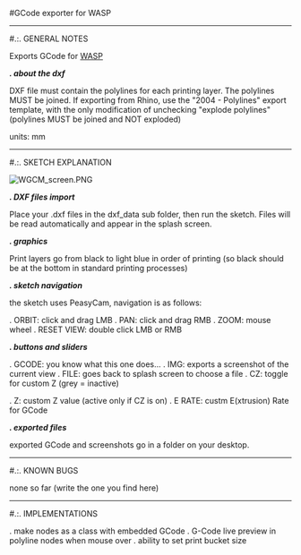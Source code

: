 #GCode exporter for WASP

____________________________________________________________________________________________________________________________________


#.:. GENERAL NOTES

Exports GCode for [WASP](http://www.wasproject.it)


***. about the dxf***

DXF file must contain the polylines for each printing layer. The polylines MUST be joined. If exporting from Rhino, use the "2004 - Polylines" export template, with the only modification of unchecking "explode polylines" (polylines MUST be joined and NOT exploded)

units: mm

____________________________________________________________________________________________________________________________________
#.:. SKETCH EXPLANATION

![WGCM_screen.PNG](https://github.com/ale2x72/WASP_GCodeMaker/blob/master/images/WGCM_screen.PNG)

***. DXF files import***

Place your .dxf files in the dxf_data sub folder, then run the sketch. Files will be read automatically and appear in the splash screen.

***. graphics***

Print layers go from black to light blue in order of printing (so black should be at the bottom in standard printing processes)


***. sketch navigation***

the sketch uses PeasyCam, navigation is as follows:

. ORBIT: click and drag LMB
. PAN: click and drag RMB
. ZOOM: mouse wheel
. RESET VIEW: double click LMB or RMB


***. buttons and sliders***

. GCODE: you know what this one does...
. IMG: exports a screenshot of the current view
. FILE: goes back to splash screen to choose a file
. CZ: toggle for custom Z (grey = inactive)

. Z: custom Z value (active only if CZ is on)
. E RATE: custm E(xtrusion) Rate for GCode


***. exported files***

exported GCode and screenshots go in a folder on your desktop.


____________________________________________________________________________________________________________________________________
#.:. KNOWN BUGS

none so far (write the one you find here)


____________________________________________________________________________________________________________________________________
#.:. IMPLEMENTATIONS

. make nodes as a class with embedded GCode
. G-Code live preview in polyline nodes when mouse over
. ability to set print bucket size
